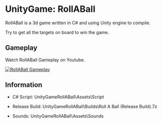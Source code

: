 # UnityGame: RollABall

RollABall is a 3d game written in C# and using Unity engine to compile.

Try to get all the targets on board to win the game.

## Gameplay

Watch RollABall Gameplay on Youtube.

[![RollABall Gameplay](https://img.youtube.com/vi/j9EEmNEiDwI/0.jpg)](https://www.youtube.com/watch?v=j9EEmNEiDwI)

## Information

* C# Script:        UnityGameRollABall\Assets\Script

* Release Build:    UnityGameRollABall\Builds\Roll A Ball (Release Build).7z

* Sounds:           UnityGameRollABall\Assets\Sounds
